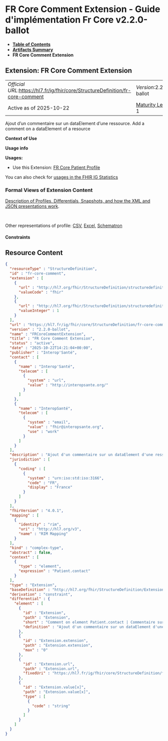 # FR Core Comment Extension - Guide d'implémentation Fr Core v2.2.0-ballot

* [**Table of Contents**](toc.md)
* [**Artifacts Summary**](artifacts.md)
* **FR Core Comment Extension**

## Extension: FR Core Comment Extension 

| | | |
| :--- | :--- | :--- |
| *Official URL*:https://hl7.fr/ig/fhir/core/StructureDefinition/fr-core-comment | *Version*:2.2.0-ballot | |
| Active as of 2025-10-22 | [Maturity Level](http://hl7.org/fhir/versions.html#maturity): 1 | *Computable Name*:FRCoreCommentExtension |

Ajout d’un commentaire sur un dataElement d’une ressource. Add a comment on a dataElement of a resource

**Context of Use**

**Usage info**

**Usages:**

* Use this Extension: [FR Core Patient Profile](StructureDefinition-fr-core-patient.md)

You can also check for [usages in the FHIR IG Statistics](https://packages2.fhir.org/xig/hl7.fhir.fr.core|current/StructureDefinition/fr-core-comment)

### Formal Views of Extension Content

 [Description of Profiles, Differentials, Snapshots, and how the XML and JSON presentations work](http://build.fhir.org/ig/FHIR/ig-guidance/readingIgs.html#structure-definitions). 

 

Other representations of profile: [CSV](StructureDefinition-fr-core-comment.csv), [Excel](StructureDefinition-fr-core-comment.xlsx), [Schematron](StructureDefinition-fr-core-comment.sch) 

#### Constraints



## Resource Content

```json
{
  "resourceType" : "StructureDefinition",
  "id" : "fr-core-comment",
  "extension" : [
    {
      "url" : "http://hl7.org/fhir/StructureDefinition/structuredefinition-wg",
      "valueCode" : "fhir"
    },
    {
      "url" : "http://hl7.org/fhir/StructureDefinition/structuredefinition-fmm",
      "valueInteger" : 1
    }
  ],
  "url" : "https://hl7.fr/ig/fhir/core/StructureDefinition/fr-core-comment",
  "version" : "2.2.0-ballot",
  "name" : "FRCoreCommentExtension",
  "title" : "FR Core Comment Extension",
  "status" : "active",
  "date" : "2025-10-22T14:21:04+00:00",
  "publisher" : "Interop'Santé",
  "contact" : [
    {
      "name" : "Interop'Santé",
      "telecom" : [
        {
          "system" : "url",
          "value" : "http://interopsante.org/"
        }
      ]
    },
    {
      "name" : "InteropSanté",
      "telecom" : [
        {
          "system" : "email",
          "value" : "fhir@interopsante.org",
          "use" : "work"
        }
      ]
    }
  ],
  "description" : "Ajout d'un commentaire sur un dataElement d'une ressource.\r\nAdd a comment on a dataElement  of a resource",
  "jurisdiction" : [
    {
      "coding" : [
        {
          "system" : "urn:iso:std:iso:3166",
          "code" : "FR",
          "display" : "France"
        }
      ]
    }
  ],
  "fhirVersion" : "4.0.1",
  "mapping" : [
    {
      "identity" : "rim",
      "uri" : "http://hl7.org/v3",
      "name" : "RIM Mapping"
    }
  ],
  "kind" : "complex-type",
  "abstract" : false,
  "context" : [
    {
      "type" : "element",
      "expression" : "Patient.contact"
    }
  ],
  "type" : "Extension",
  "baseDefinition" : "http://hl7.org/fhir/StructureDefinition/Extension",
  "derivation" : "constraint",
  "differential" : {
    "element" : [
      {
        "id" : "Extension",
        "path" : "Extension",
        "short" : "Comment on element Patient.contact | Commentaire sur l'élément Patient.contact",
        "definition" : "Ajout d'un commentaire sur un dataElement d'une ressource.\r\nAdd a comment on a dataElement  of a resource"
      },
      {
        "id" : "Extension.extension",
        "path" : "Extension.extension",
        "max" : "0"
      },
      {
        "id" : "Extension.url",
        "path" : "Extension.url",
        "fixedUri" : "https://hl7.fr/ig/fhir/core/StructureDefinition/fr-core-comment"
      },
      {
        "id" : "Extension.value[x]",
        "path" : "Extension.value[x]",
        "type" : [
          {
            "code" : "string"
          }
        ]
      }
    ]
  }
}

```
